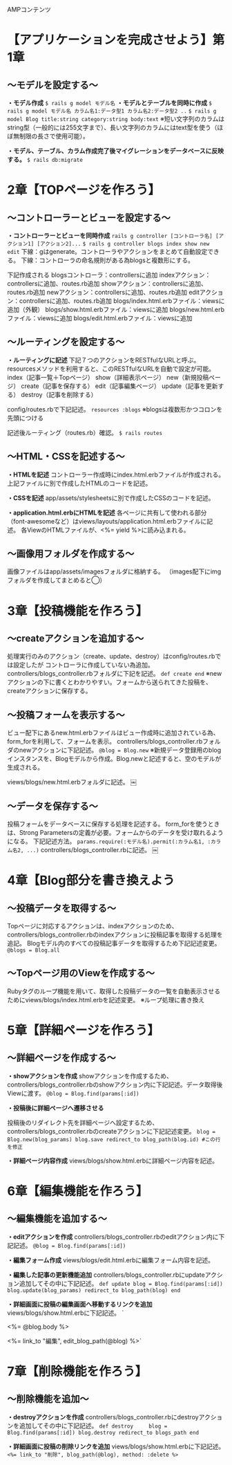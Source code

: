 AMPコンテンツ
# 【アプリケーションを完成させよう】第1章

## 〜モデルを設定する〜

**・モデル作成**
`$ rails g model モデル名`
**・モデルとテーブルを同時に作成**
`$ rails g model モデル名 カラム名1:データ型1 カラム名2:データ型2 ..`
`$ rails g model Blog title:string category:string body:text`
※短い文字列のカラムはstring型（一般的には255文字まで）、長い文字列のカラムにはtext型を使う（ほぼ無制限の長さで使用可能）。

**・モデル、テーブル、カラム作成完了後マイグレーションをデータベースに反映する。**
`$ rails db:migrate`


# 2章【TOPページを作ろう】
## 〜コントローラーとビューを設定する〜

**・コントローラーとビューを同時作成**
`rails g controller [コントローラ名] [アクション1] [アクション2]...`
`$ rails g controller blogs index show new edit`
下線：gはgenerate。コントローラやアクションをまとめて自動設定できる。
下線：コントローラの命名規則がある為blogsと複数形にする。

下記作成される
blogsコントローラ：controllersに追加
indexアクション：controllersに追加、routes.rb追加
showアクション：controllersに追加、routes.rb追加
newアクション：controllersに追加、routes.rb追加
editアクション：controllersに追加、routes.rb追加
blogs/index.html.erbファイル：viewsに追加（外観）
blogs/show.html.erbファイル：viewsに追加
blogs/new.html.erbファイル：viewsに追加
blogs/edit.html.erbファイル：viewsに追加


## 〜ルーティングを設定する〜

**・ルーティングに記述**
下記７つのアクションをRESTfulなURLと呼ぶ。resourcesメソッドを利用すると、このRESTfulなURLを自動で設定が可能。
index（記事一覧＋Topページ）
show（詳細表示ページ）
new（新規投稿ページ）
create（記事を保存する）
edit（記事編集ページ）
update（記事を更新する）
destroy（記事を削除する）

config/routes.rbで下記記述。
`resources :blogs`
※blogsは複数形かつコロンを先頭につける

記述後ルーティング（routes.rb）確認。
`$ rails routes`


## 〜HTML・CSSを記述する〜
**・HTMLを記述**
コントローラー作成時にindex.html.erbファイルが作成される。
上記ファイルに別で作成したHTMLのコードを記述。

**・CSSを記述**
app/assets/stylesheetsに別で作成したCSSのコードを記述。


**・application.html.erbにHTMLを記述**
各ページに共有して使われる部分（font-awesomeなど）はviews/layouts/application.html.erbファイルに記述。
各ViewのHTMLファイルが、<%= yield %>に読み込まれる。


## 〜画像用フォルダを作成する〜
画像ファイルはapp/assets/imagesフォルダに格納する。
（images配下にimgフォルダを作成してまとめると◯）


# 3章【投稿機能を作ろう】
## 〜createアクションを追加する〜
処理実行のみのアクション（create、update、destroy）はconfig/routes.rbでは設定したが
コントローラに作成していない為追加。
controllers/blogs_controller.rbフォルダに下記を記述。
`def create
end`
※newアクションの下に書くとわかりやすい。フォームから送られてきた投稿を、createアクションに保存する。


## 〜投稿フォームを表示する〜

ビュー配下にあるnew.html.erbファイルはビュー作成時に追加されている為、form_forを利用して、フォームを表示。
controllers/blogs_controller.rbフォルダのnewアクションに下記記述。
`@blog = Blog.new`
※新規データ登録用のblogインスタンスを、Blogモデルから作成。Blog.newと記述すると、空のモデルが生成される。

views/blogs/new.html.erbフォルダに記述。
￼


## 〜データを保存する〜

投稿フォームをデータベースに保存する処理を記述する。
form_forを使うときは、Strong Parametersの定義が必要。フォームからのデータを受け取れるようになる。
下記記述方法。
`params.require(:モデル名).permit(:カラム名1, :カラム名2, ...)`
controllers/blogs_controller.rbに記述。
￼

# 4章【Blog部分を書き換えよう
## 〜投稿データを取得する〜

Topページに対応するアクションは、indexアクションのため、controllers/blogs_controller.rbのindexアクションに投稿記事を取得する処理を追記。
Blogモデル内のすべての投稿記事データを取得するため下記記述変更。
`@blogs = Blog.all`


## 〜Topページ用のViewを作成する〜

Rubyタグのループ機能を用いて、取得した投稿データの一覧を自動表示させるためにviews/blogs/index.html.erbを記述変更。
※ループ処理に書き換え


# 5章【詳細ページを作ろう】
## 〜詳細ページを作成する〜

**・showアクションを作成**
showアクションを作成するため、controllers/blogs_controller.rbのshowアクション内に下記記述。データ取得後Viewに渡す。
`@blog = Blog.find(params[:id])`

**・投稿後に詳細ページへ遷移させる**

投稿後のリダイレクト先を詳細ページへ設定するため、controllers/blogs_controller.rbのcreateアクションに下記記述変更。
`blog = Blog.new(blog_params)
blog.save
redirect_to blog_path(blog.id) #この行を修正`

**・詳細ページ内容作成**
views/blogs/show.html.erbに詳細ページ内容を記述。


# 6章【編集機能を作ろう】
## 〜編集機能を追加する〜

**・editアクションを作成**
controllers/blogs_controller.rbのeditアクション内に下記記述。
`@blog = Blog.find(params[:id])`

**・編集フォーム作成**
views/blogs/edit.html.erbに編集フォーム内容を記述。

**・編集した記事の更新機能追加**
controllers/blogs_controller.rbにupdateアクション追加してその中に下記記述。
`def update
 blog = Blog.find(params[:id])
 blog.update(blog_params)
 redirect_to blog_path(blog)
end`

**・詳細画面に投稿の編集画面へ移動するリンクを追加**
views/blogs/show.html.erbに下記記述。
`<p class="single-text">
    <%= @blog.body %>    
</p>
<!-- 編集部分 -->
<%= link_to "編集", edit_blog_path(@blog) %>`


# 7章【削除機能を作ろう】
## 〜削除機能を追加〜

**・destroyアクションを作成**
controllers/blogs_controller.rbにdestroyアクションを追加してその中に下記記述。
`def destroy	
blog = Blog.find(params[:id])
blog.destroy
redirect_to blogs_path
end`

**・詳細画面に投稿の削除リンクを追加**
views/blogs/show.html.erbに下記記述。
`<%= link_to "削除", blog_path(@blog), method: :delete %>`




